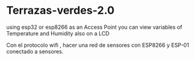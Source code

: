# Terrazas-verdes-2.0

using esp32 or esp8266 as an Access Point you can view variables of Temperature and Humidity also on a LCD

Con el protocolo wifi , hacer una red de sensores con ESP8266 y ESP-01 conectado a sensores.
